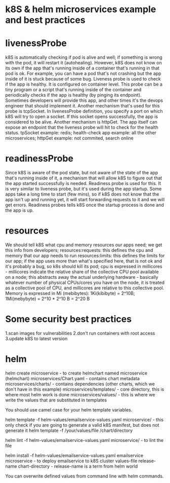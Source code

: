 # k8S & helm microservices example and best practices

# livenessProbe
k8S is automatically checking if pod is alive and well; if something is wrong with the pod, it will restart it (autohealing). However, k8S 
does not know on its own if the app that's running inside of a container that's running in that pod is ok. For example, you can have a pod that's not crashing
but the app inside of it is stuck because of some bug. Liveness probe is used to check if the app is healthy. It is configured on container level. This probe
can be a tiny program or a script that's running inside of the container and periodically checks if the app is healthy (by pinging its endpoint). Sometimes
developers will provide this app, and other times it's the devops engineer that should implement it. Another mechanism that's used for this probe is tcpSocket.
In livenessProbe definition, you specify a port on which k8S will try to open a socket. If this socket opens successfully, the app is considered to be alive.
Another mechanism is httpGet. The app itself can expose an endpoint that the liveness probe will hit to check for the health status.
tpSocket example: redis; health-check app example: all the other microservices; httpGet example: not commited, search online

# readinessProbe
Since k8S is aware of the pod state, but not aware of the state of the app that's running inside of it, a mechanism that will allow k8S to 
figure out that the app started successfully is needed. Readiness probe is used for this. It is very similar to liveness probe, but it's used during the app
startup. Some apps take a long time to start (few mins), so if k8S does not know that the app isn't up and running yet, it will start forwarding requests to
it and we will get errors. Readiness probes tells k8S once the startup process is done and the app is up.

# resources
We should tell k8S what cpu and memory resources our apps need; we get this info from developers; 
resources:requests: this defines the cpu and memory that our app needs to run
resources:limits: this defines the limits for our app; if the app uses more than what's specified here, that is not ok and it's probably a bug, so k8s should
kill its pod; 
cpu is expressed in millicores - millicores indicate the relative share of the collective CPU pool available on a node; this abstracts away the actual
underlying hardware - basically whatever number of physical CPUs/cores you have on the node, it is treated as a collective pool of CPU, and millicores are relative to this collective pool.
Memory is expressed in Mi (mebibytes): 1Ki(kibibyte) = 2^10B; 1Mi(mebybyte) = 2^10 * 2^10 B = 2^20 B

# Some security best practices
1.scan images for vulnerabilities
2.don't run containers with root access
3.update k8S to latest version

# helm
helm create microservice - to create helmchart named microservice (helmchart)
microservices/Chart.yaml        - contains chart metadata
microservices/charts/           - contains dependencies (other charts, which we don't have in this example)
microservices/templates/        - core directory, this is where most helm work is done
microservices/values/           - this is where we write the values that are substituted in templates

You should use camel case for your helm template variables.

helm template -f helm-values/emailservice-values.yaml microservice/ - this only check if you are going to generate a valid k8S manifest, but does not generate it
helm template -f /your/values/file                    /chart/directory

helm lint -f helm-values/emailservice-values.yaml microservice/     - to lint the file

helm install -f  helm-values/emailservice-values.yaml   emailservice  microservice      - to deploy emailservice to k8S cluster
                 values-file                            release-name  chart-directory   - release-name is a term from helm world


You can overwrite defined values from command line with helm commands.



